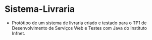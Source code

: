 # Sistema-Livraria

- Protótipo de um sistema de livraria criado e testado para o TP1 de Desenvolvimento de Serviços Web e Testes com Java do Instituto Infnet.
